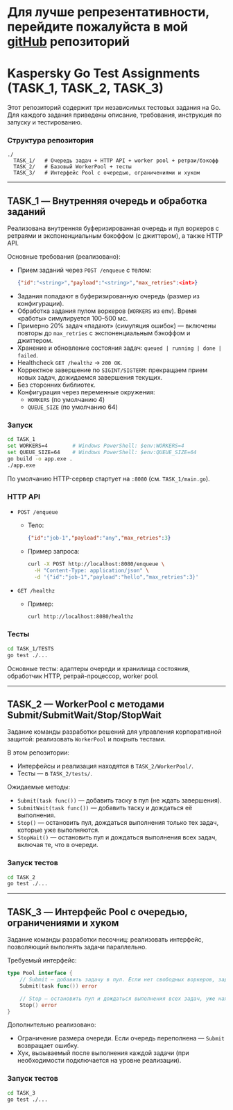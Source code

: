 # Для лучше репрезентативности, перейдите пожалуйста в мой [gitHub](https://github.com/Gandoler/Kaspersky_Go) репозиторий
# Kaspersky Go Test Assignments (TASK_1, TASK_2, TASK_3)


Этот репозиторий содержит три независимых тестовых задания на Go. Для каждого задания приведены описание, требования, инструкция по запуску и тестированию.

### Структура репозитория
```
./
  TASK_1/   # Очередь задач + HTTP API + worker pool + ретраи/бэкофф
  TASK_2/   # Базовый WorkerPool + тесты
  TASK_3/   # Интерфейс Pool с очередью, ограничениями и хуком
```



---

## TASK_1 — Внутренняя очередь и обработка заданий

Реализована внутренняя буферизированная очередь и пул воркеров с ретраями и экспоненциальным бэкоффом (с джиттером), а также HTTP API.

Основные требования (реализовано):
- Прием заданий через `POST /enqueue` c телом:
  ```json
  {"id":"<string>","payload":"<string>","max_retries":<int>}
  ```
- Задания попадают в буферизированную очередь (размер из конфигурации).
- Обработка задания пулом воркеров (`WORKERS` из env). Время «работы» симулируется 100–500 мс.
- Примерно 20% задач «падают» (симуляция ошибок) — включены повторы до `max_retries` с экспоненциальным бэкоффом и джиттером.
- Хранение и обновление состояния задач: `queued | running | done | failed`.
- Healthcheck `GET /healthz` → `200 OK`.
- Корректное завершение по `SIGINT/SIGTERM`: прекращаем прием новых задач, дожидаемся завершения текущих.
- Без сторонних библиотек.
- Конфигурация через переменные окружения:
  - `WORKERS` (по умолчанию 4)
  - `QUEUE_SIZE` (по умолчанию 64)

### Запуск
```bash
cd TASK_1
set WORKERS=4        # Windows PowerShell: $env:WORKERS=4
set QUEUE_SIZE=64    # Windows PowerShell: $env:QUEUE_SIZE=64
go build -o app.exe .
./app.exe
```

По умолчанию HTTP-сервер стартует на `:8080` (см. `TASK_1/main.go`).

### HTTP API
- `POST /enqueue`
  - Тело:
    ```json
    {"id":"job-1","payload":"any","max_retries":3}
    ```
  - Пример запроса:
    ```bash
    curl -X POST http://localhost:8080/enqueue \
      -H "Content-Type: application/json" \
      -d '{"id":"job-1","payload":"hello","max_retries":3}'
    ```

- `GET /healthz`
  - Пример:
    ```bash
    curl http://localhost:8080/healthz
    ```


### Тесты
```bash
cd TASK_1/TESTS
go test ./...
```
Основные тесты: адаптеры очереди и хранилища состояния, обработчик HTTP, ретрай-процессор, worker pool.

---

## TASK_2 — WorkerPool с методами Submit/SubmitWait/Stop/StopWait

Задание команды разработки решений для управления корпоративной защитой: реализовать `WorkerPool` и покрыть тестами.

В этом репозитории:
- Интерфейсы и реализация находятся в `TASK_2/WorkerPool/`.
- Тесты — в `TASK_2/tests/`.

Ожидаемые методы:
- `Submit(task func())` — добавить таску в пул (не ждать завершения).
- `SubmitWait(task func())` — добавить таску и дождаться её выполнения.
- `Stop()` — остановить пул, дождаться выполнения только тех задач, которые уже выполняются.
- `StopWait()` — остановить пул и дождаться выполнения всех задач, включая те, что в очереди.

### Запуск тестов
```bash
cd TASK_2
go test ./...
```

---

## TASK_3 — Интерфейс Pool c очередью, ограничениями и хуком

Задание команды разработки песочниц: реализовать интерфейс, позволяющий выполнять задачи параллельно.

Требуемый интерфейс:
```go
type Pool interface {
    // Submit — добавить задачу в пул. Если нет свободных воркеров, задача уходит в очередь.
    Submit(task func()) error

    // Stop — остановить пул и дождаться выполнения всех задач, уже находящихся в очереди.
    Stop() error
}
```

Дополнительно реализовано:
- Ограничение размера очереди. Если очередь переполнена — `Submit` возвращает ошибку.
- Хук, вызываемый после выполнения каждой задачи (при необходимости подключается на уровне реализации).

### Запуск тестов
```bash
cd TASK_3
go test ./...
```
